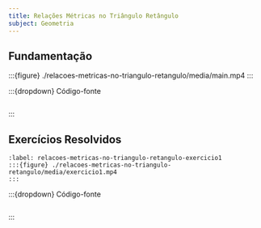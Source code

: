 ```yaml
---
title: Relações Métricas no Triângulo Retângulo
subject: Geometria
---
```


## Fundamentação

:::{figure} ./relacoes-metricas-no-triangulo-retangulo/media/main.mp4
:::

:::{dropdown} Código-fonte
```{literalinclude} ./relacoes-metricas-no-triangulo-retangulo/source/main.py
```
:::

## Exercícios Resolvidos

```{exercise}
:label: relacoes-metricas-no-triangulo-retangulo-exercicio1
:::{figure} ./relacoes-metricas-no-triangulo-retangulo/media/exercicio1.mp4
:::
```

:::{dropdown} Código-fonte
```{literalinclude} ./relacoes-metricas-no-triangulo-retangulo/source/exercicio1.py
```
:::